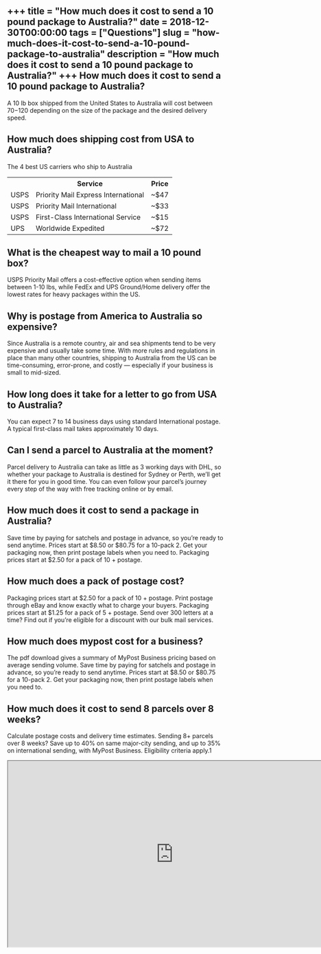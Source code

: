 +++
title = "How much does it cost to send a 10 pound package to Australia?"
date = 2018-12-30T00:00:00
tags = ["Questions"]
slug = "how-much-does-it-cost-to-send-a-10-pound-package-to-australia"
description = "How much does it cost to send a 10 pound package to Australia?"
+++
How much does it cost to send a 10 pound package to Australia?
--------------------------------------------------------------

A 10 lb box shipped from the United States to Australia will cost between $70-$120 depending on the size of the package and the desired delivery speed.

How much does shipping cost from USA to Australia?
--------------------------------------------------

The 4 best US carriers who ship to Australia

<table><tr><th></th><th>Service</th><th>Price</th></tr><tr><td>USPS</td><td>Priority Mail Express International</td><td>~$47</td></tr><tr><td>USPS</td><td>Priority Mail International</td><td>~$33</td></tr><tr><td>USPS</td><td>First-Class International Service</td><td>~$15</td></tr><tr><td>UPS</td><td>Worldwide Expedited</td><td>~$72</td></tr></table>

What is the cheapest way to mail a 10 pound box?
------------------------------------------------

USPS Priority Mail offers a cost-effective option when sending items between 1-10 lbs, while FedEx and UPS Ground/Home delivery offer the lowest rates for heavy packages within the US.

Why is postage from America to Australia so expensive?
------------------------------------------------------

Since Australia is a remote country, air and sea shipments tend to be very expensive and usually take some time. With more rules and regulations in place than many other countries, shipping to Australia from the US can be time-consuming, error-prone, and costly — especially if your business is small to mid-sized.

How long does it take for a letter to go from USA to Australia?
---------------------------------------------------------------

You can expect 7 to 14 business days using standard International postage. A typical first-class mail takes approximately 10 days.

Can I send a parcel to Australia at the moment?
-----------------------------------------------

Parcel delivery to Australia can take as little as 3 working days with DHL, so whether your package to Australia is destined for Sydney or Perth, we’ll get it there for you in good time. You can even follow your parcel’s journey every step of the way with free tracking online or by email.

How much does it cost to send a package in Australia?
-----------------------------------------------------

Save time by paying for satchels and postage in advance, so you’re ready to send anytime. Prices start at $8.50 or $80.75 for a 10-pack 2. Get your packaging now, then print postage labels when you need to. Packaging prices start at $2.50 for a pack of 10 + postage.

How much does a pack of postage cost?
-------------------------------------

Packaging prices start at $2.50 for a pack of 10 + postage. Print postage through eBay and know exactly what to charge your buyers. Packaging prices start at $1.25 for a pack of 5 + postage. Send over 300 letters at a time? Find out if you’re eligible for a discount with our bulk mail services.

How much does mypost cost for a business?
-----------------------------------------

The pdf download gives a summary of MyPost Business pricing based on average sending volume. Save time by paying for satchels and postage in advance, so you’re ready to send anytime. Prices start at $8.50 or $80.75 for a 10-pack 2. Get your packaging now, then print postage labels when you need to.

How much does it cost to send 8 parcels over 8 weeks?
-----------------------------------------------------

Calculate postage costs and delivery time estimates. Sending 8+ parcels over 8 weeks? Save up to 40% on same major-city sending, and up to 35% on international sending, with MyPost Business. Eligibility criteria apply.1

<iframe allow="accelerometer; autoplay; clipboard-write; encrypted-media; gyroscope; picture-in-picture" allowfullscreen="" class="__youtube_prefs__  epyt-is-override  no-lazyload" data-no-lazy="1" data-origheight="433" data-origwidth="770" data-skipgform_ajax_framebjll="" height="433" id="_ytid_47992" loading="lazy" src="https://www.youtube.com/embed/5ItobwFkDAY?enablejsapi=1&autoplay=0&cc_load_policy=0&cc_lang_pref=&iv_load_policy=1&loop=0&modestbranding=0&rel=1&fs=1&playsinline=0&autohide=2&theme=dark&color=red&controls=1&" title="YouTube player" width="770"></iframe>